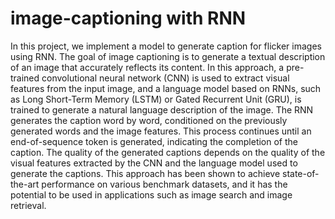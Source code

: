 # image-captioning with RNN
In this project, we implement a model to generate caption for flicker images using RNN.
The goal of image captioning is to generate a textual description of an image that accurately reflects its content. 
In this approach, a pre-trained convolutional neural network (CNN) is used to extract visual features from the input image, and a language model based on RNNs, such as Long Short-Term Memory (LSTM) or Gated Recurrent Unit (GRU), is trained to generate a natural language description of the image. 
The RNN generates the caption word by word, conditioned on the previously generated words and the image features. This process continues until an end-of-sequence token is generated, indicating the completion of the caption. 
The quality of the generated captions depends on the quality of the visual features extracted by the CNN and the language model used to generate the captions. 
This approach has been shown to achieve state-of-the-art performance on various benchmark datasets, and it has the potential to be used in applications such as image search and image retrieval.
